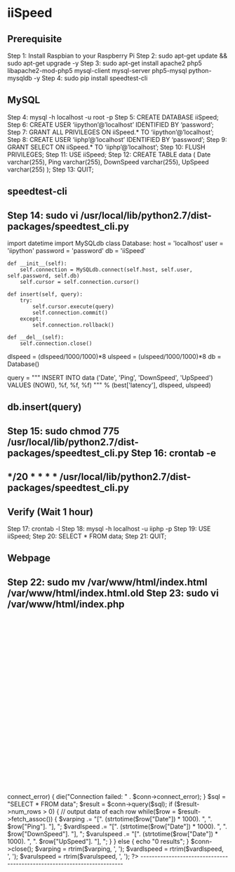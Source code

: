 # iiSpeed

## Prerequisite
Step 1: Install Raspbian to your Raspberry Pi
Step 2: sudo apt-get update && sudo apt-get upgrade -y
Step 3: sudo apt-get install apache2 php5 libapache2-mod-php5 mysql-client mysql-server php5-mysql python-mysqldb -y
Step 4: sudo pip install speedtest-cli

## MySQL
Step 4: mysql -h localhost -u root -p
Step 5: CREATE DATABASE iiSpeed;
Step 6: CREATE USER ‘iipython’@’localhost’ IDENTIFIED BY ‘password’;
Step 7: GRANT ALL PRIVILEGES ON iiSpeed.* TO ‘iipython’@’localhost’;
Step 8: CREATE USER ‘iiphp’@’localhost’ IDENTIFIED BY ‘password’;
Step 9: GRANT SELECT ON iiSpeed.* TO ‘iiphp’@’localhost’;
Step 10: FLUSH PRIVILEGES;
Step 11: USE iiSpeed;
Step 12: CREATE TABLE data ( Date varchar(255), Ping varchar(255), DownSpeed varchar(255), UpSpeed varchar(255) );
Step 13: QUIT;

## speedtest-cli
Step 14: sudo vi /usr/local/lib/python2.7/dist-packages/speedtest_cli.py
------------------------------------------------------------------------
import datetime
import MySQLdb
class Database:
    host = 'localhost'
    user = 'iipython'
    password = 'password'
    db = 'iiSpeed'
    
    def __init__(self):
        self.connection = MySQLdb.connect(self.host, self.user, self.password, self.db)
        self.cursor = self.connection.cursor()
    
    def insert(self, query):
        try:
            self.cursor.execute(query)
            self.connection.commit()
        except:
            self.connection.rollback()
    
    def __del__(self):
        self.connection.close()

dlspeed = (dlspeed/1000/1000)*8
ulspeed = (ulspeed/1000/1000)*8
db = Database()

query = """
    INSERT INTO data
    ('Date', 'Ping', 'DownSpeed', 'UpSpeed')
    VALUES
    (NOW(), %f, %f, %f)
    """ % (best['latency'], dlspeed, ulspeed)

db.insert(query)
------------------------------------------------------------------------
Step 15: sudo chmod 775 /usr/local/lib/python2.7/dist-packages/speedtest_cli.py
Step 16: crontab -e
------------------------------------------------------------------------
*/20 * * * * /usr/local/lib/python2.7/dist-packages/speedtest_cli.py
------------------------------------------------------------------------

## Verify (Wait 1 hour)
Step 17: crontab -l
Step 18: mysql -h localhost -u iiphp -p
Step 19: USE iiSpeed;
Step 20: SELECT * FROM data;
Step 21: QUIT;

## Webpage
Step 22: sudo mv /var/www/html/index.html /var/www/html/index.html.old
Step 23: sudo vi /var/www/html/index.php
------------------------------------------------------------------------
<html>
<head>
<title>iiSpeed</title>
<script src="http://cdnjs.cloudflare.com/ajax/libs/jquery/1.12.1/jquery.min.js"></script>
<script src="http://cdnjs.cloudflare.com/ajax/libs/highstock/4.2.3/highstock.js"></script>
</head>

<body>

<div id="container" style="min-width: 400px; height: 400px; margin: 0 auto"></div>

<?php
$servername = "localhost";
$username = "piread";
$password = "raspread";
$dbname = "iiNet";

// Create connection
$conn = new mysqli($servername, $username, $password, $dbname);
// Check connection
if ($conn->connect_error) {
	die("Connection failed: " . $conn->connect_error);
}

$sql = "SELECT * FROM data";
$result = $conn->query($sql); if ($result->num_rows > 0) {
	// output data of each row
	while($row = $result->fetch_assoc()) {
		$varping .= "[". (strtotime($row["Date"]) * 1000). ", ". $row["Ping"]. "], ";
		$vardlspeed .= "[". (strtotime($row["Date"]) * 1000). ", ". $row["DownSpeed"]. "], ";
		$varulspeed .= "[". (strtotime($row["Date"]) * 1000). ", ". $row["UpSpeed"]. "], ";
	}
} else {
	echo "0 results";
}
$conn->close();
$varping = rtrim($varping, ', ');
$vardlspeed = rtrim($vardlspeed, ', ');
$varulspeed = rtrim($varulspeed, ', ');
?>

<script> var chart = new Highcharts.StockChart({
      chart: {
         renderTo: 'container'
      },
      title: {
         text: 'Speedtest'
      },
      xAxis: {
         type: 'datetime'
      },
      rangeSelector: {
      buttons: [{
         type: 'hour',
         count: 6,
         text: '6h'
      }, {
         type: 'day',
         count: 1,
         text: '1d'
      }, {
         type: 'day',
         count: 3,
         text: '3d'
      }, {
         type: 'day',
         count: 7,
         text: '1w'
      }, {
         type: 'month',
         count: 1,
         text: '1m'
      }, {
         type: 'all',
         text: 'All'
      }],
      selected: 6
      },
      series: [{
         name: 'Ping',
         data: [<?php echo "$varping" ?>]
      }, {
         name: 'Download Speed',
         data: [<?php echo "$vardlspeed" ?>]
      }, {
         name: 'Upload Speed',
         data: [<?php echo "$varulspeed" ?>]
      }]
});
</script>

</body>
</html>
------------------------------------------------------------------------
